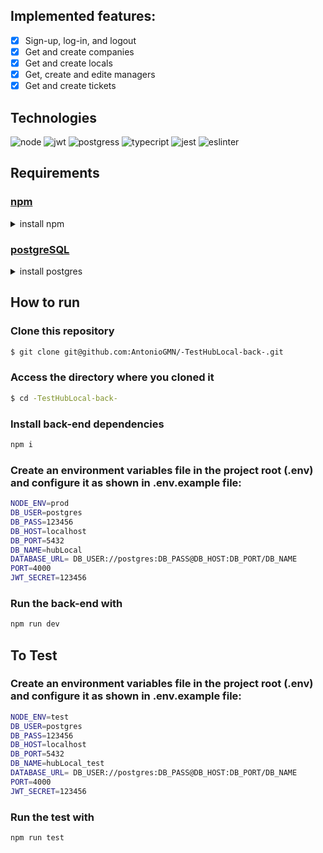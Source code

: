 ## Implemented features:

- [x] Sign-up, log-in, and logout
- [x] Get and create companies
- [x] Get and create locals
- [x] Get, create and edite managers
- [x] Get and create tickets

## Technologies

<p>

  <img alt="node" src="https://img.shields.io/badge/node.js-6DA55F?style=for-the-badge&logo=node.js&logoColor=white"/>
  <img alt="jwt" src="https://img.shields.io/badge/JWT-black?style=for-the-badge&logo=JSON%20web%20tokens"/>
  <img alt="postgress" src="https://img.shields.io/badge/postgres-%23316192.svg?style=for-the-badge&logo=postgresql&logoColor=white"/>
  <img alt="typecript" src="https://img.shields.io/badge/typescript-%23007ACC.svg?style=for-the-badge&logo=typescript&logoColor=white"/>
  <img alt="jest" src="https://img.shields.io/badge/-jest-%23C21325?style=for-the-badge&logo=jest&logoColor=white"/>
  <img alt="eslinter" src="https://img.shields.io/badge/eslint-3A33D1?style=for-the-badge&logo=eslint&logoColor=white"/>

</p>

## Requirements

### [npm](https://www.npmjs.com/)

<details>
    <summary>install npm</summary>

```bash
wget -qO- <https://raw.githubusercontent.com/nvm-sh/nvm/v0.38.0/install.sh> | bash

## Or this command
wget -qO- https://raw.githubusercontent.com/nvm-sh/nvm/v0.38.0/install.sh | bash

# Close and open terminal
nvm install --lts
nvm use --lts
# Verify node version
node --version # Must show v14.16.1
# Verify npm version
npm -v
```

</details>

### [postgreSQL](https://www.postgresql.org/)

<details>
    <summary>install postgres</summary>

```bash
sudo apt install postgresql postgresql-contrib
```
</details>

## How to run

### Clone this repository

```bash
$ git clone git@github.com:AntonioGMN/-TestHubLocal-back-.git
```

### Access the directory where you cloned it

```bash
$ cd -TestHubLocal-back-
```

### Install back-end dependencies

```bash
npm i
```

### Create an environment variables file in the project root (.env) and configure it as shown in .env.example file:

```bash
NODE_ENV=prod
DB_USER=postgres
DB_PASS=123456
DB_HOST=localhost
DB_PORT=5432
DB_NAME=hubLocal
DATABASE_URL= DB_USER://postgres:DB_PASS@DB_HOST:DB_PORT/DB_NAME
PORT=4000
JWT_SECRET=123456
```

### Run the back-end with

```bash
npm run dev
```

## To Test
### Create an environment variables file in the project root (.env) and configure it as shown in .env.example file:

```bash
NODE_ENV=test
DB_USER=postgres
DB_PASS=123456
DB_HOST=localhost
DB_PORT=5432
DB_NAME=hubLocal_test
DATABASE_URL= DB_USER://postgres:DB_PASS@DB_HOST:DB_PORT/DB_NAME
PORT=4000
JWT_SECRET=123456
```

### Run the test with

```bash
npm run test
```
